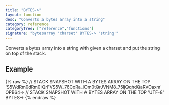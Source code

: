 ```yaml
---
title: "BYTES->"
layout: function
desc: "Converts a bytes array into a string"
category: reference
categoryTree: ["reference","functions"]
signature: "bytesarray 'charset' BYTES-> 'string'"
---
```


Converts a bytes array into a string with given a charset and put the string on top of the stack.

## Example ##

{% raw %}
<warp10-warpscript-widget backend="{{backend}}"  exec-endpoint="{{execEndpoint}}">// STACK SNAPSHOT WITH A BYTES ARRAY ON THE TOP
'S5WdRm0dRm0iQrFVS5W_76CoRa_iOm0tQrJVNM8_75ljQqhdQaRVOaxm' OPB64->
// STACK SNAPSHOT WITH A BYTES ARRAY ON THE TOP
'UTF-8' BYTES->
</warp10-warpscript-widget>
{% endraw %}    

